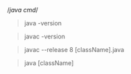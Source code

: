 /*java cmd*/

> java -version

> javac -version 

> javac --release 8 [className].java

> java [className]
